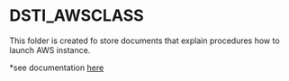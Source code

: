 # DSTI_AWSCLASS
This folder is created fo store documents that explain procedures how to launch AWS instance.

*see documentation [here](DSTI_AWSCLASS/Instance_with_Rserver)
